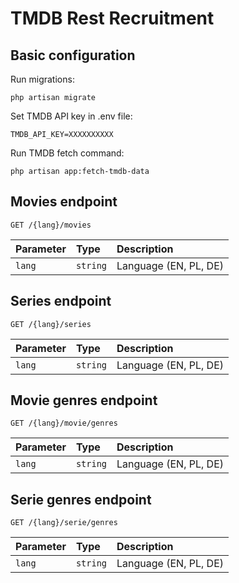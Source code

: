 # TMDB Rest Recruitment

## Basic configuration

Run migrations: 

``
php artisan migrate
``

Set TMDB API key in .env file:

``
TMDB_API_KEY=XXXXXXXXXX
``


Run TMDB fetch command:

``
php artisan app:fetch-tmdb-data
``

## Movies endpoint

```http
GET /{lang}/movies
```

| Parameter | Type | Description |
| :--- | :--- | :--- |
| `lang` | `string` | Language (EN, PL, DE) |

## Series endpoint

```http
GET /{lang}/series
```

| Parameter | Type | Description |
| :--- | :--- | :--- |
| `lang` | `string` | Language (EN, PL, DE) |

## Movie genres endpoint

```http
GET /{lang}/movie/genres
```

| Parameter | Type | Description |
| :--- | :--- | :--- |
| `lang` | `string` | Language (EN, PL, DE) |

## Serie genres endpoint

```http
GET /{lang}/serie/genres
```

| Parameter | Type | Description |
| :--- | :--- | :--- |
| `lang` | `string` | Language (EN, PL, DE) |
